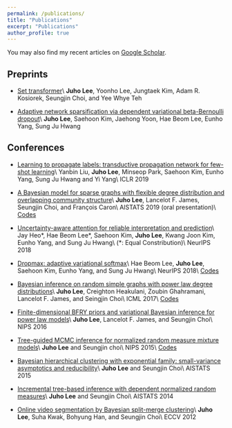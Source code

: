 ```yaml
---
permalink: /publications/
title: "Publications"
excerpt: "Publications"
author_profile: true
---
```

You may also find my recent articles on [Google
Scholar](https://scholar.google.co.kr/citations?user=Py4URJUAAAAJ&hl=en).

## Preprints
- [Set transformer](https://arxiv.org/abs/1810.00825)\\
**Juho Lee**, Yoonho Lee, Jungtaek Kim, Adam R. Kosiorek, Seungjin Choi, and Yee Whye Teh

- [Adaptive network sparsification via dependent variational beta-Bernoulli dropout](https://arxiv.org/abs/1805.10896v2)\\
**Juho Lee**, Saehoon Kim, Jaehong Yoon, Hae Beom Lee, Eunho Yang, Sung Ju Hwang

## Conferences
- [Learning to propagate labels: transductive propagation network for few-shot learning](https://arxiv.org/abs/1805.10002)\\
Yanbin Liu, **Juho Lee**, Minseop Park, Saehoon Kim, Eunho Yang, Sung Ju Hwang and Yi Yang\\
ICLR 2019

- [A Bayesian model for sparse graphs with flexible degree distribution and overlapping community structure](https://arxiv.org/abs/1810.01778)\\
**Juho Lee**, Lancelot F. James, Seungjin Choi, and François Caron\\
AISTATS 2019 (oral presentation)\\
[Codes](https://github.com/OxCSML-BayesNP/BNRG)

- [Uncertainty-aware attention for reliable interpretation and prediction](https://arxiv.org/abs/1805.09653)\\
Jay Heo\*, Hae Beom Lee\*, Saehoon Kim, **Juho Lee**, Kwang Joon Kim, Eunho Yang, and Sung Ju
Hwang\\
(*: Equal Constribution)\\
NeurIPS 2018

- [Dropmax: adaptive variational softmax](https://arxiv.org/abs/1712.07834)\\
Hae Beom Lee, **Juho Lee**, Saehoon Kim, Eunho Yang, and Sung Ju Hwang\\
NeurIPS 2018\\
[Codes](https://github.com/haebeom-lee/dropmax)

- [Bayesian inference on random simple graphs with power law degree distributions](http://proceedings.mlr.press/v70/lee17a.html)\\
**Juho Lee**, Creighton Heakulani, Zoubin Ghahramani, Lancelot F. James, and Seingjin Choi\\
ICML 2017\\
[Codes](https://github.com/juho-lee/powerlawgraph)

- [Finite-dimensional BFRY priors and variational Bayesian inference for power law models](https://papers.nips.cc/paper/6348-finite-dimensional-bfry-priors-and-variational-bayesian-inference-for-power-law-models)\\
**Juho Lee**, Lancelot F. James, and Seungjin Choi\\
NIPS 2016

- [Tree-guided MCMC inference for normalized random measure mixture models](https://papers.nips.cc/paper/5800-tree-guided-mcmc-inference-for-normalized-random-measure-mixture-models)\\
**Juho Lee** and Seungjin choi\\
NIPS 2015\\
[Codes](https://github.com/juho-lee/nrmm.cpp)

- [Bayesian hierarchical clustering with exponential family: small-variance asymptotics and reducibility](http://proceedings.mlr.press/v38/lee15c.html)\\
**Juho Lee** and Seungjin Choi\\
AISTATS 2015

- [Incremental tree-based inference with dependent normalized random measures](http://proceedings.mlr.press/v33/lee14.html)\\
**Juho Lee** and Seungjin Choi\\
AISTATS 2014

- [Online video segmentation by Bayesian split-merge clustering](https://link.springer.com/chapter/10.1007/978-3-642-33765-9_61)\\
**Juho Lee**, Suha Kwak, Bohyung Han, and Seungjin Choi\\
ECCV 2012
